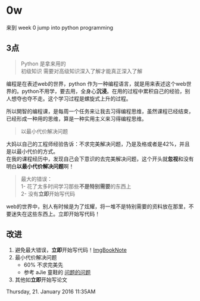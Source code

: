 # 0w

来到 week 0 jump into python programming

## 3点

> Python 是拿来用的  
初级知识 需要对高级知识深入了解才能真正深入了解

编程是在表述web的世界，python 作为一种编程语言，就是用来表述这个web世界的。python不用学，要去用，全身心**沉浸**。在用的过程中累积自己的经验，别人想夺也夺不走。这个学习过程是螺旋式上升的过程。

所以開智的编程课，是每周一个任务来让我去习得编程思维，虽然课程已经结束，已经形成一种用的思维，算是一种实用主义来习得编程思维。

> 以最小代价解决问题

大妈以自己的工程师经验告诉：不求完美解决问题，乃是及格或者是42%，并且是以最小代价的方式。  
在我的课程经历中，发现自己会下意识的去完美解决问题，这个开头就**忽视**和没有明白**以最小代价解决问题**啊！

> 最大的错误：  
1- 花了太多时间学习那些**不是特别需要**的东西上  
2- 没有**立即**开始写代码

web的世界中，别人有时候是为了炫耀，将一堆不是特别需要的资料放在那里，不要迷失在这些东西上。立即开始写代码！

## 改进

1. 避免最大错误，**立即**开始写代码！[ImgBookNote](https://github.com/JeremiahZhang/ImgBookNote) 
2. 最小代价解决问题
	+ 60% 不求完美先
	- 参考 aJie 童鞋的 [问题的问题](https://ajiea.gitbooks.io/miss-python-and-the-holy-geeks/content/2015-11-29.html)
3. 其他如**立即**开始写论文

Thursday, 21. January 2016 11:35AM 




